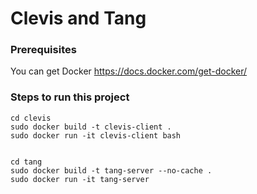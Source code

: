 # Clevis and Tang

### Prerequisites
  You can get Docker https://docs.docker.com/get-docker/


### Steps to run this project
    cd clevis
    sudo docker build -t clevis-client .
    sudo docker run -it clevis-client bash


    cd tang
    sudo docker build -t tang-server --no-cache .
    sudo docker run -it tang-server

